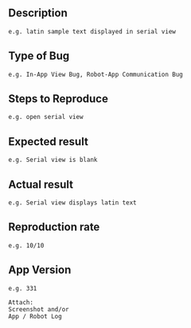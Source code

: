 ## Description
`e.g. latin sample text displayed in serial view`

## Type of Bug
`e.g. In-App View Bug, Robot-App Communication Bug`

## Steps to Reproduce
`e.g. open serial view`

## Expected result 
`e.g. Serial view is blank`

## Actual result
`e.g. Serial view displays latin text`

## Reproduction rate
`e.g. 10/10`

## App Version
`e.g. 331`


```
Attach:
Screenshot and/or
App / Robot Log
```

